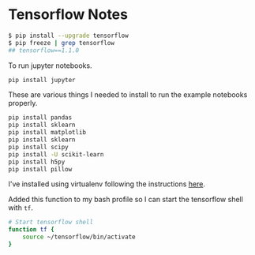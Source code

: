 # Tensorflow Notes

```bash
$ pip install --upgrade tensorflow
$ pip freeze | grep tensorflow
## tensorflow==1.1.0
```

To run jupyter notebooks.

```bash
pip install jupyter
```

These are various things I needed to install to run the example notebooks properly.

```bash
pip install pandas
pip install sklearn
pip install matplotlib
pip install sklearn
pip install scipy
pip install -U scikit-learn
pip install h5py
pip install pillow
```

I've installed using virtualenv following the instructions [here](https://www.tensorflow.org/install/install_mac).  

Added this function to my bash profile so I can start the tensorflow shell with `tf`.

```bash
# Start tensorflow shell
function tf {
    source ~/tensorflow/bin/activate
}
```
